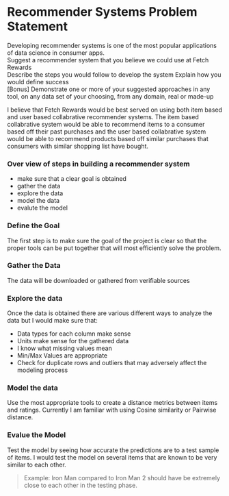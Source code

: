 # Recommender Systems Problem Statement<br>
Developing recommender systems is one of the most popular applications of data science in consumer apps.<br>
Suggest a recommender system that you believe we could use at Fetch Rewards <br>
Describe the steps you would follow to develop the system Explain how you would define success <br>
[Bonus] Demonstrate one or more of your suggested approaches in any tool, on any data set of your choosing, from any domain, real or made-up

I believe that Fetch Rewards would be best served on using both item based and user based collabrative recommender systems. The item based collabrative system would be able to recommend items to a consumer based off their past purchases and the user based collabrative system would be able to recommend products based off similar purchases that consumers with similar shopping list have bought.

### Over view of steps in building a recommender system

- make sure that a clear goal is obtained 
- gather the data
- explore the data
- model the data
- evalute the model

### Define the Goal
The first step is to make sure the goal of the project is clear so that the proper tools can be put together that will most efficiently solve the problem.

### Gather the Data

The data will be downloaded or gathered from verifiable sources

### Explore the data
Once the data is obtained there are various different ways to analyze the data but I would make sure that:

- Data types for each column make sense
- Units make sense for the gathered data
- I know what missing values mean
- Min/Max Values are appropriate
- Check for duplicate rows and outliers that may adversely affect the modeling process


### Model the data 
Use the most appropriate tools to create a distance metrics between items and ratings. Currently I am familiar with using Cosine similarity or Pairwise distance.

### Evalue the Model
Test the model by seeing how accurate the predictions are to a test sample of items. I would test the model on several items that are known to be very similar to each other. 
>Example: Iron Man compared to Iron Man 2 should have be extremely close to each other in the testing phase.
